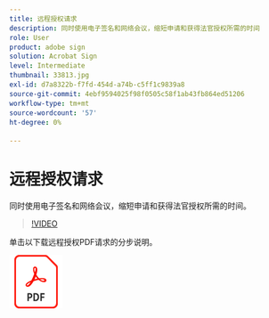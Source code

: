 ```yaml
---
title: 远程授权请求
description: 同时使用电子签名和网络会议，缩短申请和获得法官授权所需的时间
role: User
product: adobe sign
solution: Acrobat Sign
level: Intermediate
thumbnail: 33813.jpg
exl-id: d7a8322b-f7fd-454d-a74b-c5ff1c9839a8
source-git-commit: 4ebf9594025f98f0505c58f1ab43fb864ed51206
workflow-type: tm+mt
source-wordcount: '57'
ht-degree: 0%

---
```


# 远程授权请求

同时使用电子签名和网络会议，缩短申请和获得法官授权所需的时间。

>[!VIDEO](https://video.tv.adobe.com/v/33813?quality=12&learn=on&hidetitle=true)

单击以下载远程授权PDF请求的分步说明。

[![下载PDF方法](../assets/acrobat_PDF_96.png)](../assets/UseCaseRecipe-EN-Remote-Warrant-Request.pdf)
